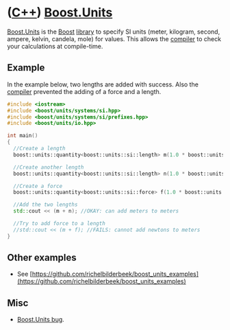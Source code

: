 # ([C++](Cpp.md)) [Boost.Units](CppUnits.md)

[Boost.Units](CppUnits.md) is the [Boost](CppBoost.md)
[library](CppLibrary.md) to specify SI units (meter, kilogram, second,
ampere, kelvin, candela, mole) for values. This allows the
[compiler](CppCompiler.md) to check your calculations at compile-time.

## Example

In the example below, two lengths are added with success. Also the
[compiler](CppCompiler.md) prevented the adding of a force and a
length.

```c++
#include <iostream>
#include <boost/units/systems/si.hpp>
#include <boost/units/systems/si/prefixes.hpp>
#include <boost/units/io.hpp>

int main()
{
  //Create a length
  boost::units::quantity<boost::units::si::length> m(1.0 * boost::units::si::meter);

  //Create another length
  boost::units::quantity<boost::units::si::length> n(1.0 * boost::units::si::milli * boost::units::si::meter);

  //Create a force
  boost::units::quantity<boost::units::si::force> f(1.0 * boost::units::si::newton);

  //Add the two lengths
  std::cout << (m + n); //OKAY: can add meters to meters

  //Try to add force to a length
  //std::cout << (m + f); //FAILS: cannot add newtons to meters
}
```

## Other examples

 * See [https://github.com/richelbilderbeek/boost_units_examples](https://github.com/richelbilderbeek/boost_units_examples)

## Misc

 * [Boost.Units bug](CppUnitsBug.md).

